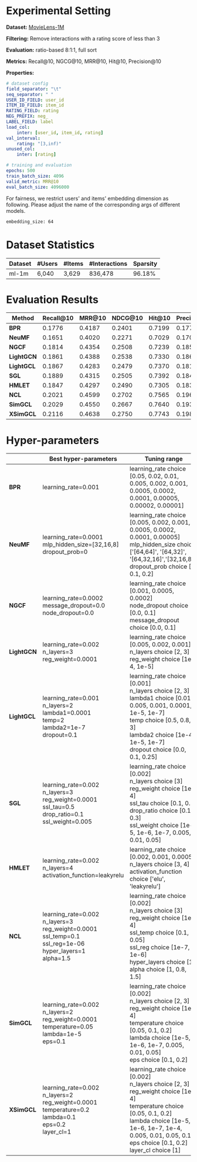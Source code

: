# Experimental Setting

**Dataset:** [MovieLens-1M](https://grouplens.org/datasets/movielens/)

**Filtering:** Remove interactions with a rating score of less than 3

**Evaluation:** ratio-based 8:1:1, full sort

**Metrics:** Recall@10, NGCG@10, MRR@10, Hit@10, Precision@10

**Properties:**

```yaml
# dataset config
field_separator: "\t"
seq_separator: " "
USER_ID_FIELD: user_id
ITEM_ID_FIELD: item_id
RATING_FIELD: rating
NEG_PREFIX: neg_
LABEL_FIELD: label
load_col:
    inter: [user_id, item_id, rating]
val_interval:
    rating: "[3,inf)"
unused_col: 
    inter: [rating]

# training and evaluation
epochs: 500
train_batch_size: 4096
valid_metric: MRR@10
eval_batch_size: 4096000
```

For fairness, we restrict users' and items' embedding dimension as following. Please adjust the name of the corresponding args of different models.
```
embedding_size: 64
```

# Dataset Statistics

| Dataset    | #Users | #Items | #Interactions | Sparsity |
| ---------- | ------ | ------ | ------------- | -------- |
| ml-1m      | 6,040  | 3,629  | 836,478       | 96.18%   |

# Evaluation Results

| Method       | Recall@10 | MRR@10 | NDCG@10 | Hit@10 | Precision@10 |
|--------------|-----------|--------|---------|--------|--------------|
| **BPR**      | 0.1776    | 0.4187 | 0.2401  | 0.7199 | 0.1779       |
| **NeuMF**    | 0.1651    | 0.4020 | 0.2271  | 0.7029 | 0.1700       |
| **NGCF**     | 0.1814    | 0.4354 | 0.2508  | 0.7239 | 0.1850       |
| **LightGCN** | 0.1861    | 0.4388 | 0.2538  | 0.7330 | 0.1863       |
| **LightGCL** | 0.1867    | 0.4283 | 0.2479  | 0.7370 | 0.1815       |
| **SGL**      | 0.1889    | 0.4315 | 0.2505  | 0.7392 | 0.1843       |
| **HMLET**    | 0.1847    | 0.4297 | 0.2490  | 0.7305 | 0.1836       |
| **NCL**      | 0.2021    | 0.4599 | 0.2702  | 0.7565 | 0.1962       |
| **SimGCL**   | 0.2029    | 0.4550 | 0.2667  | 0.7640 | 0.1933       |
| **XSimGCL**  | 0.2116    | 0.4638 | 0.2750  | 0.7743 | 0.1987       |

# Hyper-parameters

|              | Best hyper-parameters                                                                                                              | Tuning range                                                                                                                                                                                                                   |
|--------------|------------------------------------------------------------------------------------------------------------------------------------|--------------------------------------------------------------------------------------------------------------------------------------------------------------------------------------------------------------------------------|
| **BPR**      | learning_rate=0.001                                                                                                                | learning_rate choice [0.05, 0.02, 0.01, 0.005, 0.002, 0.001, 0.0005, 0.0002, 0.0001, 0.00005, 0.00002, 0.00001]                                                                                                                |
| **NeuMF**    | learning_rate=0.0001<br />mlp_hidden_size=[32,16,8]<br />dropout_prob=0                                                            | learning_rate choice [0.005, 0.002, 0.001, 0.0005, 0.0002, 0.0001, 0.00005]<br/>mlp_hidden_size choice ['[64,64]', '[64,32]', '[64,32,16]','[32,16,8]']<br/>dropout_prob choice [0, 0.1, 0.2]                                  |
| **NGCF**     | learning_rate=0.0002<br />message_dropout=0.0<br />node_dropout=0.0                                                                | learning_rate choice [0.001, 0.0005, 0.0002]<br/>node_dropout choice [0.0, 0.1]<br/>message_dropout choice [0.0, 0.1]                                                                                                          |
| **LightGCN** | learning_rate=0.002<br />n_layers=3<br />reg_weight=0.0001                                                                         | learning_rate choice [0.005, 0.002, 0.001]<br/>n_layers choice [2, 3]<br/>reg_weight choice [1e-4, 1e-5]                                                                                                                       |
| **LightGCL** | learning_rate=0.001<br />n_layers=2<br />lambda1=0.0001<br />temp=2<br />lambda2=1e-7<br />dropout=0.1                             | learning_rate choice [0.001]<br/>n_layers choice [2, 3]<br/>lambda1 choice [0.01, 0.005, 0.001, 0.0001, 1e-5, 1e-7]<br/>temp choice [0.5, 0.8, 2, 3]<br/>lambda2 choice [1e-4, 1e-5, 1e-7]<br/>dropout choice [0.0, 0.1, 0.25] |
| **SGL**      | learning_rate=0.002<br />n_layers=3<br />reg_weight=0.0001<br />ssl_tau=0.5<br />drop_ratio=0.1<br />ssl_weight=0.005              | learning_rate choice [0.002]<br/>n_layers choice [3]<br/>reg_weight choice [1e-4]<br/>ssl_tau choice [0.1, 0.5]<br/>drop_ratio choice [0.1, 0.3]<br/>ssl_weight choice [1e-5, 1e-6, 1e-7, 0.005, 0.01, 0.05]                   |
| **HMLET**    | learning_rate=0.002<br />n_layers=4<br />activation_function=leakyrelu                                                             | learning_rate choice [0.002, 0.001, 0.0005]<br/>n_layers choice [3, 4]<br/>activation_function choice ['elu', 'leakyrelu']                                                                                                     |
| **NCL**      | learning_rate=0.002<br />n_layers=3<br />reg_weight=0.0001<br />ssl_temp=0.1<br />ssl_reg=1e-06<br />hyper_layers=1<br />alpha=1.5 | learning_rate choice [0.002]<br/>n_layers choice [3]<br/>reg_weight choice [1e-4]<br/>ssl_temp choice [0.1, 0.05]<br/>ssl_reg choice [1e-7, 1e-6]<br/>hyper_layers choice [1]<br/>alpha choice [1, 0.8, 1.5]                   |
| **SimGCL**   | learning_rate=0.002<br />n_layers=2<br />reg_weight=0.0001<br />temperature=0.05<br />lambda=1e-5<br />eps=0.1                     | learning_rate choice [0.002]<br/>n_layers choice [2, 3]<br/>reg_weight choice [1e-4]<br/>temperature choice [0.05, 0.1, 0.2]<br/>lambda choice [1e-5, 1e-6, 1e-7, 0.005, 0.01, 0.05]<br/>eps choice [0.1, 0.2]                 |
| **XSimGCL** | learning_rate=0.002<br />n_layers=2<br />reg_weight=0.0001<br />temperature=0.2<br />lambda=0.1<br />eps=0.2<br />layer_cl=1 | learning_rate choice [0.002]<br/>n_layers choice [2, 3]<br/>reg_weight choice [1e-4]<br/>temperature choice [0.05, 0.1, 0.2]<br/>lambda choice [1e-5, 1e-6, 1e-7, 1e-4, 0.005, 0.01, 0.05, 0.1]<br/>eps choice [0.1, 0.2]<br/>layer_cl choice [1] |
